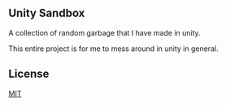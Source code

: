 Unity Sandbox
-----------
A collection of random garbage that I have made in unity.

This entire project is for me to mess around in unity in general. 

License
-------
[MIT](LICENSE.md)
